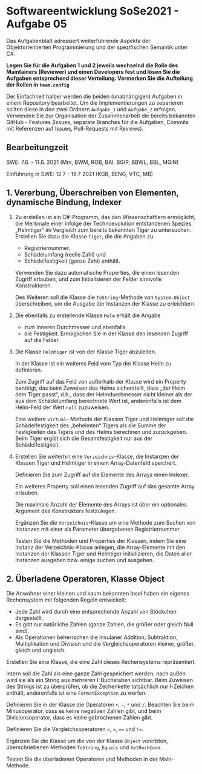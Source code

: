 # Softwareentwicklung SoSe2021 - Aufgabe 05

Das Aufgabenblatt adressiert weiterführende Aspekte der Objektorientierten Programmierung und der spezifischen Semantik unter C#.

**Legen Sie für die Aufgaben 1 und 2 jeweils wechselnd die Rolle des Maintainers (Reviewer) und einen Developers fest und lösen Sie die Aufgaben entsprechend dieser Verteilung. Vermerken Sie die Aufteilung der Rollen in `team.config`** 

Der Einfachheit halber werden die beiden (unabhängigen) Aufgaben in einem Repository bearbeitet. Um die Implementierungen zu separieren sollten diese in den zwei Ordnern `Aufgabe_1` und `Aufgabe_2` erfolgen. Verwenden Sie zur Organisation der Zusammenarbeit die bereits bekannten GitHub - Features (Issues, separate Branches für die Aufgaben, Commits mit Referenzen auf Issues, Pull-Requests mit Reviews).

## Bearbeitungzeit

SWE: 7.6. - 11.6. 2021 (Mm, BWM, ROB, BAI, BGIP, BBWL, BBL, MGIN)

Einführung in SWE: 12.7 - 16.7 2021 (KGB, BENG, VTC, MB)


## 1. Vererbung, Überschreiben von Elementen, dynamische Bindung, Indexer

1. Zu erstellen ist ein C#-Programm, das den Wissenschaftlern ermöglicht, die Merkmale einer infolge der Technoevolution entstandenen Spezies „Helmtiger“ im Vergleich zum bereits bekannten Tiger zu untersuchen. Erstellen Sie dazu die Klasse  `Tiger`, die die Angaben zu

    + Registriernummer,
    + Schädelumfang (reelle Zahl) und
    + Schädelfestigkeit (ganze Zahl) enthält.

   Verwenden Sie dazu automatische Properties, die einen lesenden Zugriff erlauben, und zum Initialisieren der Felder sinnvolle Konstruktoren.

   Des Weiteren soll die Klasse die `ToString`-Methode von `System.Object` überschreiben, um die Ausgabe der Instanzen der Klasse zu erleichtern.

2. Die ebenfalls zu erstellende Klasse `Helm` erhält die Angabe

    + zum inneren Durchmesser und ebenfalls
    + die Festigkeit.
   Ermöglichen Sie in der Klasse den lesenden Zugriff auf die Felder.

3. Die Klasse `Helmtiger` ist von der Klasse Tiger abzuleiten.

   In der Klasse ist ein weiteres Feld vom Typ der Klasse Helm zu definieren.

   Zum Zugriff auf das Feld von außerhalb der Klasse wird ein Property benötigt, das beim Zuweisen des Helms sicherstellt, dass „der Helm dem Tiger passt“, d.h., dass der Helmdurchmesser nicht kleiner als der aus dem Schädelumfang berechnete Wert ist, anderenfalls ist dem Helm-Feld der Wert `null` zuzuweisen.

   Eine weitere `virtual`- Methode der Klassen Tiger und Helmtiger soll die Schädelfestigkeit des „behelmten“ Tigers als die Summe der Festigkeiten des Tigers und des Helms berechnen und zurückgeben.  Beim Tiger ergibt sich die Gesamtfestigkeit nur aus der Schädelfestigkeit.

4. Erstellen Sie weiterhin eine `Verzeichnis`-Klasse, die Instanzen der Klassen Tiger und Helmtiger in einem Array-Datenfeld speichert.

   Definieren Sie zum Zugriff auf die Elemente des Arrays einen Indexer.

   Ein weiteres Property soll einen lesenden Zugriff auf das gesamte Array erlauben.

   Die maximale Anzahl der Elemente des Arrays ist über ein optionales Argument des Konstruktors festzulegen.

   Ergänzen Sie die `Verzeichnis`-Klasse um eine Methode zum Suchen von Instanzen mit einer als Parameter übergebenen Registriernummer.

   Testen Sie die Methoden und Properties der Klassen, indem Sie eine Instanz der Verzeichnis-Klasse anlegen, die Array-Elemente mit den Instanzen der Klassen Tiger und Helmtiger initializieren, die Daten aller Instanzen ausgeben bzw. einige suchen und ausgeben.

## 2. Überladene Operatoren, Klasse Object

Die Anwohner einer kleinen und kaum bekannten Insel haben ein eigenes Rechensystem mit folgenden Regeln entwickelt:

+ Jede Zahl wird durch eine entsprechende Anzahl von Stöckchen dargestellt.
+ Es gibt nur natürliche Zahlen (ganze Zahlen, die größer oder gleich Null sind).
+ Als Operationen beherrschen die Insulaner Addition, Subtraktion, Multiplikation und Division und die Vergleichsoperatoren kleiner, größer, gleich und ungleich.

Erstellen Sie eine Klasse, die eine Zahl dieses Rechensystems repräsentiert.

Intern soll die Zahl als eine ganze Zahl gespeichert werden, nach außen wird sie als ein String aus mehreren I-Buchstaben sichtbar. Beim Zuweisen des Strings ist zu überprüfen, ob die Zechenkette tatsächlich nur I-Zeichen enthält, anderenfalls ist eine `FormatException` zu werfen.

Definieren Sie in der Klasse die Operatoren `+`, `-`, `*` und `/`. Beachten Sie beim
Minusoperator, dass es keine negativen Zahlen gibt, und beim Divisionsoperator, dass
es keine gebrochenen Zahlen gibt.

Definieren Sie die Vergleichsoperatoren `<`, `>`, `==` und `!=`.

Ergänzen Sie die Klasse um die von der Klasse `Object` vererbten, überschriebenen Methoden `ToString`, `Equals` und `GetHashCode`.

Testen Sie die überladenen Operatoren und Methoden in der Main-Methode.
